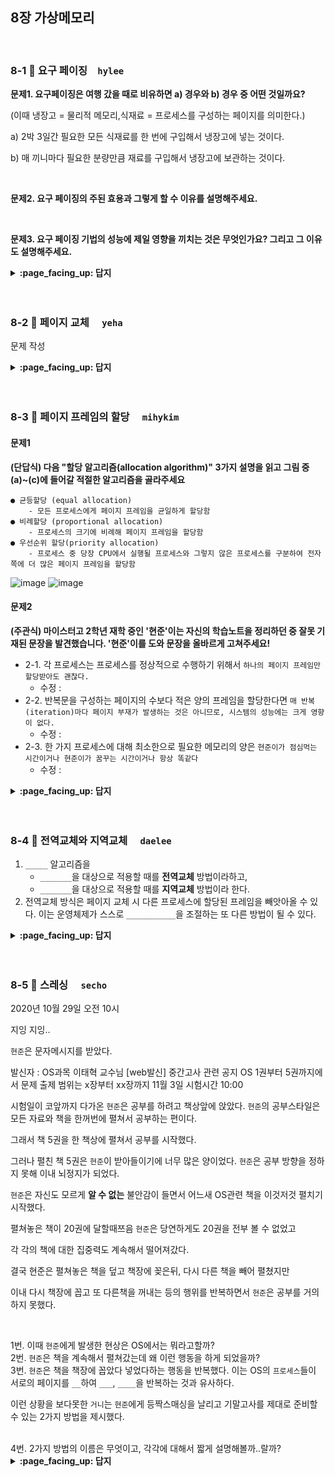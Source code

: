 
## 8장 가상메모리

<br>

### 8-1 :fallen_leaf: 요구 페이징　`hylee`
 
**문제1. 요구페이징은 여행 갔을 때로 비유하면 a) 경우와 b) 경우 중 어떤 것일까요?**

(이때 냉장고 = 물리적 메모리,식재료 = 프로세스를 구성하는 페이지를 의미한다.)

a) 2박 3일간 필요한 모든 식재료를 한 번에 구입해서 냉장고에 넣는 것이다. 

b) 매 끼니마다 필요한 분량만큼 재료를 구입해서 냉장고에 보관하는 것이다.


<br>

**문제2. 요구 페이징의 주된 효용과 그렇게 할 수 이유를 설명해주세요.**

<br>

**문제3. 요구 페이징 기법의 성능에 제일 영향을 끼치는 것은 무엇인가요? 그리고 그 이유도 설명해주세요.**



<details>
<summary> <b> :page_facing_up: 답지 </b>  </summary>
<div markdown="1">
 
 **문제1. 요구페이징은 여행 갔을 때로 비유하면 a) 경우와 b) 경우 중 어떤 것일까요?**

(이때 냉장고 = 물리적 메모리,식재료 = 프로세스를 구성하는 페이지를 의미한다.)

a) 2박 3일간 필요한 모든 식재료를 한 번에 구입해서 냉장고에 넣는 것이다. 

b) 매 끼니마다 필요한 분량만큼 재료를 구입해서 냉장고에 보관하는 것이다.

> 정답 b

요구 페이징 기법에서는 당장 실행에 필요한 페이지만을 메모리에 적재해서 사용한다.



<br>

**문제2. 요구 페이징의 주된 효용과 그렇게 할 수 이유를 설명해주세요.**

> 정답 : 주된 효용은 프로그램이 물리적 메모리의 용량 제약을 벗어날 수 있도록 해주는 것이다.

> 이유 : 프로그램을 구성하는 페이지 중 일부만을 메모리에 적재하게 되므로 물리적 메모리의 용량보다 큰 프로그램도 실행할 수 있게 된다.

<br>

**문제3. 요구 페이징 기법의 성능에 제일 영향을 끼치는 것은 무엇인가요? 그리고 그 이유도 설명해주세요.**

> 정답 : 페이지 부재의 발생 빈도

> 이유 : 페이지 부재가 일어나면 요청된 페이지를 디스크로부터 메모리로 읽어오는 막대한 오버헤드가 발생하기 때문이다.

이때 발생하는 오버헤드 4가지

1. 페이지 부재 발생처리 오버헤드

2. 메모리에 빈 프레임이 없는 경우 스왑 아웃 오버헤드 

3. 요청된 페이지의 스왑 인 오버헤드 

4. 프로세스의 재시작 오버헤드

</div>
</details>
<br><br>

### 8-2 :fallen_leaf: 페이지 교체	　`yeha`
 
문제 작성


<details>
<summary> <b> :page_facing_up: 답지 </b>  </summary>
<div markdown="1">
 
답 작성 

</div>
</details>
<br><br>


### 8-3 :fallen_leaf: 페이지 프레임의 할당	　`mihykim`
#### 문제1
__(단답식) 다음 "할당 알고리즘(allocation algorithm)" 3가지 설명을 읽고 그림 중 (a)~(c)에 들어갈 적절한 알고리즘을 골라주세요__
```
● 균등할당 (equal allocation)
    - 모든 프로세스에게 페이지 프레임을 균일하게 할당함
● 비례할당 (proportional allocation)
    - 프로세스의 크기에 비례해 페이지 프레임을 할당함
● 우선순위 할당(priority allocation)
    - 프로세스 중 당장 CPU에서 실행될 프로세스와 그렇지 않은 프로세스를 구분하여 전자 쪽에 더 많은 페이지 프레임을 할당함
```

![image](https://user-images.githubusercontent.com/60066472/97395932-655ed780-1929-11eb-87b7-27cf19fb44ca.png)
![image](https://user-images.githubusercontent.com/60066472/97396453-76f4af00-192a-11eb-851e-81946be69e4a.png)

#### 문제2 
__(주관식) 마이스터고 2학년 재학 중인 '현준'이는 자신의 학습노트을 정리하던 중 잘못 기재된 문장을 발견했습니다. '현준'이를 도와 문장을 올바르게 고쳐주세요!__
- 2-1. 각 프로세스는 프로세스를 정상적으로 수행하기 위해서 `하나의 페이지 프레임만 할당받아도 괜찮다.`
  - 수정 : 
- 2-2. 반복문을 구성하는 페이지의 수보다 적은 양의 프레임을 할당한다면 `매 반복(iteration)마다 페이지 부재가 발생하는 것은 아니므로, 시스템의 성능에는 크게 영향이 없다.`
  - 수정 : 
- 2-3. 한 가지 프로세스에 대해 최소한으로 필요한 메모리의 양은 `현준이가 점심먹는 시간이거나 현준이가 꿈꾸는 시간이거나 항상 똑같다`
  - 수정 : 

<details>
 
<summary> <b> :page_facing_up: 답지 </b>  </summary>
<div markdown="1">

#### 문제1
![image](https://user-images.githubusercontent.com/60066472/97396437-6c3a1a00-192a-11eb-8a66-1c439d917c41.png)

#### 문제2
- 2-1. 각 프로세스는 프로세스를 정상적으로 수행하기 위해서 `하나의 페이지 프레임만 할당받아도 괜찮다.`
  - 수정 : 각 프로세스는 프로세스를 정상적으로 수행하기 위해서 `적어도 일정 수준 이상의 페이지 프레임을 할당받아야 한다.`
- 2-2. 반복문을 구성하는 페이지의 수보다 적은 양의 프레임을 할당한다면 `매 반복(iteration)마다 페이지 부재가 발생하는 것은 아니므로, 시스템의 성능에는 크게 영향이 없다.`
  - 수정 : 반복문을 구성하는 페이지의 수보다 적은 양의 프레임을 할당한다면 `매 반복(iteration)마다 적어도 한 번 이상의 페이지 부재가 발생해 결과적으로 시스템의 성능이 현저히 떨어지게 된다.`
- 2-3. 한 가지 프로세스에 대해 최소한으로 필요한 메모리의 양은 `현준이가 점심먹는 시간이거나 현준이가 꿈꾸는 시간이거나 항상 똑같다`
  - 수정 : 한 가지 프로세스에 대해 최소한으로 필요한 메모리의 양은 `시간에 따라 다를 수 있다.`

</div>
</details>
<br><br>

### 8-4 :fallen_leaf: 전역교체와 지역교체	　`daelee`
 
1. `_____` 알고리즘을 
   - `_______`을 대상으로 적용할 때를 **전역교체** 방법이라하고, 
   - `_______`을 대상으로 적용할 때를 **지역교체** 방법이라 한다.
2. 전역교체 방식은 페이지 교체 시 다른 프로세스에 할당된 프레임을 빼앗아올 수 있다. 이는 운영체제가 스스로 `___________`을 조절하는 또 다른 방법이 될 수 있다.


<details>
<summary> <b> :page_facing_up: 답지 </b>  </summary>
<div markdown="1">
 
1. 페이지 교체 알고리즘을 
   - 물리적 메모리 내에 존재하는 전체 프레임을 대상으로 적용할 때를 전역교체 방법이라하고, 
   - 프로세스별로 독자적으로 적용할 때를 지역교체 방법이라 한다.
2. 전역교체 방식은 페이지 교체 시 다른 프로세스에 할당된 프레임을 빼앗아올 수 있다. 이는 프로세스별 프레임 할당량을 조절하는 또 다른 방법이 될 수 있다. 

</div>
</details>
<br><br>

### 8-5 :fallen_leaf: 스레싱 	　`secho`
 
 
2020년 10월 29일 오전 10시

지잉 지잉..

`현준`은 문자메시지를 받았다.

발신자 : OS과목 이태혁 교수님
[web발신] 중간고사 관련 공지
OS 1권부터 5권까지에서 문제 출제
범위는 x장부터 xx장까지 
11월 3일
시험시간 10:00


시험일이 코앞까지 다가온
`현준`은 공부를 하려고 책상앞에 앉았다.
`현준`의 공부스타일은 모든 자료와 책을 한꺼번에 펼쳐서 공부하는 편이다.

그래서 책 5권을 한 책상에 펼쳐서 공부를 시작했다.

그러나 펼친 책 5권은 `현준`이 받아들이기에 너무 많은 양이었다.
`현준`은 공부 방향을 정하지 못해 이내 뇌정지가 되었다.

`현준`은 자신도 모르게 **알 수 없는** 불안감이 들면서 어느새 OS관련 책을 이것저것 펼치기 시작했다.

펼쳐놓은 책이 20권에 달할때쯔음 `현준`은 당연하게도 20권을 전부 볼 수 없었고

각 각의 책에 대한 집중력도 계속해서 떨어져갔다.

결국 현준은 펼쳐놓은 책을 덮고 책장에 꽂은뒤, 다시 다른 책을 빼어 펼쳤지만

이내 다시 책장에 꼽고 또 다른책을 꺼내는 등의 행위를 반복하면서 `현준`은 공부를 거의 하지 못했다.

<br>

1번. 이때 `현준`에게 발생한 현상은 OS에서는 뭐라고할까?
<br>
2번. `현준`은 책을 계속해서 펼쳐갔는데 왜 이런 행동을 하게 되었을까?
<br>
3번. `현준`은 책을 책장에 꼽았다 넣었다하는 행동을 반복했다. 이는 OS의 `프로세스`들이 서로의 페이지를 `__`하여 `___`, `____`을 반복하는 것과 유사하다. 
<br>

이런 상황을 보다못한 `거니`는 `현준`에게 등짝스매싱을 날리고 기말고사를 제대로 준비할 수 있는 2가지 방법을 제시했다.

<br>
4번. 2가지 방법의 이름은 무엇이고, 각각에 대해서 짧게 설명해볼까..랄까?
<br>
<details>
<summary> <b> :page_facing_up: 답지 </b>  </summary>
<div markdown="1">
 
1번. 쓰레싱현상
2번. 집중(반복)적으로 참조되는 페이지들의 집합을 메모리에 올리지 못하면 부재율이 상승해 CPU이용률이 낮아지게 되는데 OS는 이런 상황을 인지하지 못하고 이용률을 높이기 위해 PS를 메모리에 더 많이 올리기 시작한다.
3번. MPD가 높아지고 페이지 부재가 발생하면서 프로세스들은 페이지를 교체하는데 이때 스왑인, 아웃을 반복하면서 결국 CPU는 일을 하지 못한다.
  
4번
워킹셋 알고리즘
 - 집중참조 페이지 보장
 - 모두 못올리면 스왑아웃
 - 윈도우 크기에 따라 CPU이용률이 달라질 수 있음, 메모리 필요에 따라 동적으로 프레임할당
페이지 부재빈도알고리즘
- 페이지 부재유 조사해 메모리 양 동적으로 조절
- 부재율이 상한선 넘으면 그 프로세스에 프레임 추가할당, 없으면 일부 프로세스 스왑아웃
- 하한선 이하면 그 프로세스 프레임 줄임, 모두 할당하고 프레임 남으면 스왑 아웃된 프로세스에게 프레임 할당

</div>
</details>
<br><br>
